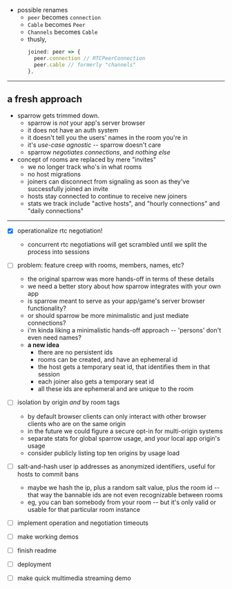 
- possible renames
  - `peer` becomes `connection`
  - `Cable` becomes `Peer`
  - `Channels` becomes `Cable`
  - thusly,
    ```js
    joined: peer => {
      peer.connection // RTCPeerConnection
      peer.cable // formerly "channels"
    },
    ```

-----------------------

## a fresh approach

- sparrow gets trimmed down.
  - sparrow is *not* your app's server browser
  - it does not have an auth system
  - it doesn't tell you the users' names in the room you're in
  - it's *use-case agnostic* -- sparrow doesn't care
  - sparrow *negotiates connections*, and *nothing else*
- concept of rooms are replaced by mere "invites"
  - we no longer track who's in what rooms
  - no host migrations
  - joiners can disconnect from signaling as soon as they've successfully joined an invite
  - hosts stay connected to continue to receive new joiners
  - stats we track include "active hosts", and "hourly connections" and "daily connections"

---------------------------

- [x] operationalize rtc negotiation!
  - concurrent rtc negotiations will get scrambled until we split the process into sessions
- [ ] problem: feature creep with rooms, members, names, etc?
  - the original sparrow was more hands-off in terms of these details
  - we need a better story about how sparrow integrates with your own app
  - is sparrow meant to serve as your app/game's server browser functionality?
  - or should sparrow be more minimalistic and just mediate connections?
  - i'm kinda liking a minimalistic hands-off approach -- 'persons' don't even need names?
  - **a new idea**
    - there are no persistent ids
    - rooms can be created, and have an ephemeral id
    - the host gets a temporary seat id, that identifies them in that session
    - each joiner also gets a temporary seat id
    - all these ids are ephemeral and are unique to the room
- [ ] isolation by origin *and* by room tags
  - by default browser clients can only interact with other browser clients who are on the same origin
  - in the future we could figure a secure opt-in for multi-origin systems
  - separate stats for global sparrow usage, and your local app origin's usage
  - consider publicly listing top ten origins by usage load
- [ ] salt-and-hash user ip addresses as anonymized identifiers, useful for hosts to commit bans
  - maybe we hash the ip, plus a random salt value, plus the room id -- that way the bannable ids are not even recognizable between rooms
  - eg, you can ban somebody from your room -- but it's only valid or usable for that particular room instance
- [ ] implement operation and negotiation timeouts
- [ ] make working demos
- [ ] finish readme
- [ ] deployment
- [ ] make quick multimedia streaming demo

